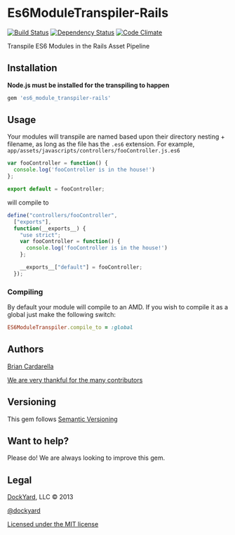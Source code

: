 # Es6ModuleTranspiler-Rails #

[![Build Status](https://secure.travis-ci.org/dockyard/es6_module_transpiler-rails.png?branch=master)](http://travis-ci.org/dockyard/es6_module_transpiler-rails)
[![Dependency Status](https://gemnasium.com/dockyard/es6_module_transpiler-rails.png?travis)](https://gemnasium.com/dockyard/es6_module_transpiler-rails)
[![Code Climate](https://codeclimate.com/github/dockyard/es6_module_transpiler-rails.png)](https://codeclimate.com/github/dockyard/es6_module_transpiler-rails)

Transpile ES6 Modules in the Rails Asset Pipeline

## Installation ##

**Node.js must be installed for the transpiling to happen**

```ruby
gem 'es6_module_transpiler-rails'
```

## Usage ##

Your modules will transpile are named based upon their directory
nesting + filename, as long as the file has the `.es6` extension.
For example, `app/assets/javascripts/controllers/fooController.js.es6`

```js
var fooController = function() {
  console.log('fooController is in the house!')
};

export default = fooController;
```

will compile to

```js
define("controllers/fooController", 
  ["exports"],
  function(__exports__) {
    "use strict";
    var fooController = function() {
      console.log('fooController is in the house!')
    };

    __exports__["default"] = fooController;
  });
```

### Compiling ###

By default your module will compile to an AMD. If you wish to compile it as a global just make the following switch:

```ruby
ES6ModuleTranspiler.compile_to = :global
```

## Authors ##

[Brian Cardarella](http://twitter.com/bcardarella)

[We are very thankful for the many contributors](https://github.com/dockyard/es6_module_transpiler-rails/graphs/contributors)

## Versioning ##

This gem follows [Semantic Versioning](http://semver.org)

## Want to help? ##

Please do! We are always looking to improve this gem.
## Legal ##

[DockYard](http://dockyard.com), LLC &copy; 2013

[@dockyard](http://twitter.com/dockyard)

[Licensed under the MIT license](http://www.opensource.org/licenses/mit-license.php)
